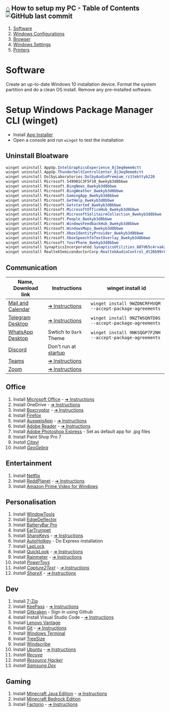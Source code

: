 ## [⌂](README.md) **How to setup my PC** - Table of Contents ![GitHub last commit](https://img.shields.io/github/last-commit/yetenol/setup-computer?color=white)
1. [Software](#software)
1. [Windows Configurations](windows-configs.md)  
1. [Browser](browser.md)  
1. [Windows Settings](windows-settings.md)  
1. [Printers](printers.md)

# Software
Create an up-to-date Windows 10 installation device.
Format the system partition and do a clean OS install.
Remove any pre-installed software.

# Setup Windows Package Manager CLI (winget)
- Install [App Installer](https://www.microsoft.com/en-us/p/app-installer/9nblggh4nns1)
- Open a console and run `winget` to test the installation

## Uninstall Bloatware
```powershell
winget uninstall AppUp.IntelGraphicsExperience_8j3eq9eme6ctt 			# Intel® Graphics Command Center
winget uninstall AppUp.ThunderboltControlCenter_8j3eq9eme6ctt 			# ThunderboltTM Control Center
winget uninstall DolbyLaboratories.DolbyAudioPremium_rz1tebttyb220 		# Dolby Audio Premium
winget uninstall Microsoft.549981C3F5F10_8wekyb3d8bbwe 					# Cortana
winget uninstall Microsoft.BingNews_8wekyb3d8bbwe 						# Microsoft News
winget uninstall Microsoft.BingWeather_8wekyb3d8bbwe 					# MSN Weather
winget uninstall Microsoft.GamingApp_8wekyb3d8bbwe 						# Xbox
winget uninstall Microsoft.GetHelp_8wekyb3d8bbwe 						# Get Help
winget uninstall Microsoft.Getstarted_8wekyb3d8bbwe 					# Microsoft Tips
winget uninstall Microsoft.MicrosoftOfficeHub_8wekyb3d8bbwe 			# Office
winget uninstall Microsoft.MicrosoftSolitaireCollection_8wekyb3d8bbwe 	# Microsoft Solitaire Collection
winget uninstall Microsoft.People_8wekyb3d8bbwe 						# Microsoft People
winget uninstall Microsoft.WindowsFeedbackHub_8wekyb3d8bbwe 			# Feedback Hub
winget uninstall Microsoft.WindowsMaps_8wekyb3d8bbwe 					# Windows Maps
winget uninstall Microsoft.XboxIdentityProvider_8wekyb3d8bbwe 			# Xbox Identity Provider
winget uninstall Microsoft.XboxSpeechToTextOverlay_8wekyb3d8bbwe 		# Xbox Game Speech Window
winget uninstall Microsoft.YourPhone_8wekyb3d8bbwe 						# Your Phone
winget uninstall SynapticsIncorporated.SynapticsUtilities_807d65c4rvak2 # PrebootManager
winget uninstall RealtekSemiconductorCorp.RealtekAudioControl_dt26b99r8h8gj # Realtek Audio Control
```

## Communication
Name, Download link | Instructions | winget install id
--- | --- | ---
[Mail and Calendar](https://www.microsoft.com/en-us/p/mail-and-calendar/9wzdncrfhvqm) | [➔ Instructions](instructions.md#install-mail-and-calendar) | ```winget install 9WZDNCRFHVQM --accept-package-agreements```
[Telegram Desktop](https://www.microsoft.com/en-us/p/telegram-desktop/9nztwsqntd0s) | [➔ Instructions](instructions.md#install-telegram-desktop) | `winget install 9NZTWSQNTD0S --accept-package-agreements`
[WhatsApp Desktop](https://www.microsoft.com/en-us/p/whatsapp-desktop/9nksqgp7f2nh) | Swtich to `Dark` Theme | `winget install 9NKSQGP7F2NH --accept-package-agreements`
[Discord](https://discord.com/download) | Don't run at [startup](how-to-dos.md#edit-startup-apps)
[Teams](https://www.microsoft.com/en-us/microsoft-teams/download-app#desktopAppDownloadregion) | [➔ Instructions](instructions.md#install-teams)
[Zoom](https://zoom.us/download) | [➔ Instructions](instructions.md#install-zoom)

## Office
1. Install [Microsoft Office](https://account.microsoft.com/services/office/install)
    \- [➔ Instructions](instructions.md#install-microsoft-office)
1. Install OneDrive
    \- [➔ Instructions](instructions.md#install-onedrive)
1. Install [Boxcryptor](https://www.boxcryptor.com/en/download/)
    \- [➔ Instructions](instructions.md#install-boxcryptor)
1. Install [Firefox](https://www.mozilla.org/en-US/firefox/download/thanks/)
1. Install [AusweisApp](https://www.ausweisapp.bund.de/download/windows-und-mac/)
    \- [➔ Instructions](instructions.md#install-ausweisapp)
1. Install [Adobe Reader](https://get.adobe.com/reader/)
    \- [➔ Instructions](instructions.md#install-adobe-reader)
1. Install [Adobe Photoshop Express](https://www.microsoft.com/en-us/p/adobe-photoshop-express-image-editor-adjustments-filters-effects-borders/9wzdncrfj27n)
    \- Set as default app for .jpg files
1. Install Paint Shop Pro 7
1. *Install [Citavi](https://www.citavi.com/en/download)*
1. *Install [GeoGebra](https://download.geogebra.org/package/win)*

## Entertainment
1. Install [Netflix](https://www.microsoft.com/en-us/p/netflix/9wzdncrfj3tj)
1. Install [ReddPlanet](https://www.microsoft.com/en-us/p/reddplanet/9nblggh4s44m)
    \- [➔ Instructions](instructions.md#install-reddplanet)
1. Install [Amazon Prime Video for Windows](https://www.microsoft.com/en-us/p/amazon-prime-video-for-windows/9p6rc76msmmj)

## Personalisation
1. Install [WindowTools](https://github.com/Yetenol/AHK-tools/releases/latest/download/WindowTools.exe)
1. Install [EdgeDeflector](https://github.com/da2x/EdgeDeflector/releases/latest/download/EdgeDeflector_install.exe)
1. Install [BatteryBar Pro](https://batterybarpro.com/basic.php)
1. Install [EarTrumpet](https://www.microsoft.com/en-us/p/eartrumpet/9nblggh516xp)
1. Install [SharpKeys](https://github.com/randyrants/sharpkeys/releases/latest)
    \- [➔ Instructions](instructions.md#install-sharpkeys)
1. Install [AutoHotkey](https://www.autohotkey.com/download/ahk-install.exe)
    \- Do Express installation
1. Install [LapLock](https://github.com/dechamps/laplock/releases/latest/download/laplock.exe)
1. Install [QuickLook](https://www.microsoft.com/en-us/p/quicklook/9nv4bs3l1h4s)
    \- [➔ Instructions](instructions.md#install-quicklook)
1. Install [Rainmeter](https://github.com/rainmeter/rainmeter/releases/latest)
    \- [➔ Instructions](instructions.md#install-rainmeter)
1. *Install [PowerToys](https://github.com/microsoft/PowerToys/releases/latest)*
1. *Install [Capture2Text](https://sourceforge.net/projects/capture2text/files/Capture2Text/)
    \- [➔ Instructions](instructions.md#install-capture2text)*
1. *Install [ShareX](https://github.com/ShareX/ShareX/releases/latest)
    \- [➔ Instructions](instructions.md#install-sharex)*

## Dev
1. Install [7-Zip](https://www.7-zip.org/)
1. Install [KeePass](https://keepass.info/download.html)
    \- [➔ Instructions](instructions.md#install-keepass)
1. Install [Gitkraken](https://www.gitkraken.com/download/windows64)
    \- Sign in using Github
1. Install Install Visual Studio Code
    \- [➔ Instructions](instructions.md#install-visual-studio-code)
1. Install [Lenovo Vantage](https://www.microsoft.com/en-us/p/lenovo-vantage/9wzdncrfj4mv)
1. Install [Git](https://git-scm.com/download/win)
    \- [➔ Instructions](instructions.md#install-git)
1. Install [Windows Terminal](https://www.microsoft.com/en-us/p/windows-terminal/9n0dx20hk701)
1. Install [TreeSize](https://www.microsoft.com/en-us/p/treesize-free/9nblggh40881)
1. Install [Windscribe](https://windscribe.com/install/desktop/windows)
1. Install [Ubuntu](https://www.microsoft.com/en-us/p/ubuntu/9nblggh4msv6)
    \- [➔ Instructions](instructions.md#install-ubuntu)
1. *Install [Recuva](https://www.ccleaner.com/recuva/download)*
1. *Install [Resource Hacker](http://www.angusj.com/resourceh*acker/#download)*
1. *Install [Samsung Dex](https://www.samsung.com/global/download/SamsungDeXWin)*
## Gaming
1. Install [Minecraft Java Edition](https://www.minecraft.net/en-us/download/)
    \- [➔ Instructions](instructions.md#install-minecraft-java-edition)
1. Install [Minecraft Bedrock Edition](https://www.microsoft.com/en-us/p/minecraft-for-windows-10/9nblggh2jhxj)
1. Install [Factorio](https://factorio.com/download)
    \- [➔ Instructions](instructions.md#install-factorio)
